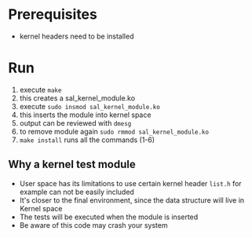 # Prerequisites
- kernel headers need to be installed
# Run
1. execute `make`
2. this creates a sal_kernel_module.ko
3. execute `sudo insmod sal_kernel_module.ko`
4. this inserts the module into kernel space
5. output can be reviewed with `dmesg`
6. to remove module again `sudo rmmod sal_kernel_module.ko`
7. `make install` runs all the commands (1-6)

## Why a kernel test module

- User space has its limitations to use certain kernel header `list.h` for example can not be easily included
- It's closer to the final environment, since the data structure will live in Kernel space
- The tests will be executed when the module is inserted
- Be aware of this code may crash your system 